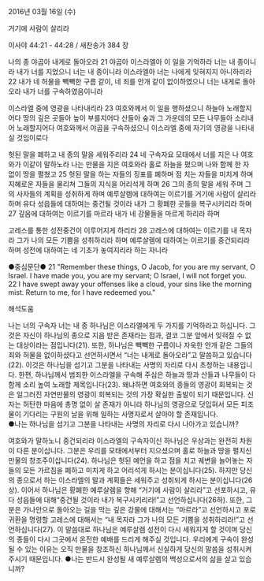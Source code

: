 2016년 03월 16일 (수)

거기에 사람이 살리라



이사야 44:21 - 44:28 / 새찬송가 384 장


나의 종 야곱아 내게로 돌아오라
21 야곱아 이스라엘아 이 일을 기억하라 너는 내 종이니라 내가 너를 지었으니 너는 내 종이니라 이스라엘아 너는 나에게 잊혀지지 아니하리라 22 내가 네 허물을 빽빽한 구름 같이, 네 죄를 안개 같이 없이하였으니 너는 내게로 돌아오라 내가 너를 구속하였음이니라

이스라엘 중에 영광을 나타내리라
23 여호와께서 이 일을 행하셨으니 하늘아 노래할지어다 땅의 깊은 곳들아 높이 부를지어다 산들아 숲과 그 가운데의 모든 나무들아 소리내어 노래할지어다 여호와께서 야곱을 구속하셨으니 이스라엘 중에 자기의 영광을 나타내실 것임이로다

헛된 말을 폐하고 내 종의 말을 세워주리라 
24 네 구속자요 모태에서 너를 지은 나 여호와가 이같이 말하노라 나는 만물을 지은 여호와라 홀로 하늘을 폈으며 나와 함께 한 자 없이 땅을 펼쳤고 25 헛된 말을 하는 자들의 징표를 폐하며 점 치는 자들을 미치게 하며 지혜로운 자들을 물리쳐 그들의 지식을 어리석게 하며 26 그의 종의 말을 세워 주며 그의 사자들의 계획을 성취하게 하며 예루살렘에 대하여는 이르기를 거기에 사람이 살리라 하며 유다 성읍들에 대하여는 중건될 것이라 내가 그 황폐한 곳들을 복구시키리라 하며 27 깊음에 대하여는 이르기를 마르라 내가 네 강물들을 마르게 하리라 하며

고레스를 통한 성전중건이 이루어지게 하리라 
28 고레스에 대하여는 이르기를 내 목자라 그가 나의 모든 기쁨을 성취하리라 하며 예루살렘에 대하여는 이르기를 중건되리라 하며 성전에 대하여는 네 기초가 놓여지리라 하는 자니라

●중심문단● 21 "Remember these things, O Jacob, for you are my servant, O Israel. I have made you, you are my servant; O Israel, I will not forget you. 22 I have swept away your offenses like a cloud, your sins like the morning mist. Return to me, for I have redeemed you."

해석도움





나는 너의 구속자 너는 내 종
하나님은 이스라엘에게 두 가지를 기억하라고 하십니다. 그것은 자신이 하나님의 종으로 지음 받은 존재라는 점과, 결코 그분 앞에서 잊혀질 수 없는 대상이라는 점입니다(21). 또한, 하나님은 빽빽한 구름이나 자욱한 안개 같은 그들의 죄와 허물을 없이하셨다고 선언하시면서  “너는 내게로 돌아오라”고 말씀하고 있습니다(22). 이것은 하나님을 섬기고 그분을 나타내는 사명의 자리로 다시 초청하는 내용입니다. 한편, 하나님께서 범죄한 이스라엘을 구속해 주심은 하늘과 땅과 산들과 나무들이 다함께 소리 높여 노래할 제목입니다(23). 왜냐하면 여호와의 종들의 영광이 회복되는 것은 일그러진 자연만물의 영광이 회복되는 것의 가장 확실한 출발이 되기 때문입니다. 신자는 허탄한 마음에 총명 없이 살 존재가 아니라 하나님의 영광으로 덧입혀서 모든 피조물이 기다리는 구원의 날을 위해 일하는 사명자로서 살아야 할 존재입니다.  
●나는 하나님을 섬기고 그분을 나타내는 사명의 자리로 다시 나아가고 있습니까?

여호와가 말하노니 중건되리라
이스라엘의 구속자이신 하나님은 우상과는 완전히 차원이 다른 분이십니다. 그분은 우리를 모태에서부터 지으셨으며 홀로 하늘과 땅을 펼치신 만물의 창조주이십니다(24). 하나님은 헛된 예언을 하고 점을 치고 궤변을 늘어놓는 자들의 모든 가르침을 폐하고 미치게 하고 어리석게 하시는 분이십니다(25). 하지만 당신의 종으로서 하는 이스라엘의 말과 계획들은 세워주고 성취되게 하시는 분이십니다(26상). 이어서 하나님은 황폐한 예루살렘을 향해 “거기에 사람이 살리라”고 선포하시고, 유다 성읍들에 대해“중건될 것이라 내가 복구시키리라!”고 선언하십니다(26하). 또한, 그분은 가나안으로 돌아오는 길을 막는 깊은 강물에 대해서는 “마르라”고 선언하시고 포로귀환을 명령할 고레스에 대해서는 “내 목자라 그가 나의 모든 기쁨을 성취하리라!”고 선언하십니다(27). 이 말씀대로 하나님은 예루살렘 성전이 다시 세워지게 할 것이며 당신의 종들이 다시 그곳에서 온전한 예배를 드리게 해주실 것입니다. 우리에게 구속이 완성될 수 있는 이유는 오직 만물을 창조하신 하나님께서 신실하게 당신의 말씀을 성취시켜주시기 때문입니다.
●나는 반드시 완성될 새 예루살렘의 백성으로서의 삶을 살고 있습니까?